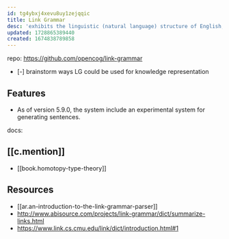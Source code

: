 ```yaml
---
id: tg4ybxj4xevu8uy1zejqqic
title: Link Grammar
desc: 'exhibits the linguistic (natural language) structure of English, Thai, Russian, Arabic, Persian and limited subsets of a half-dozen other languages'
updated: 1728865389440
created: 1674838789858
---
```


repo: https://github.com/opencog/link-grammar

- [-] brainstorm ways LG could be used for knowledge representation

## Features

- As of version 5.9.0, the system include an experimental system for generating sentences. 

docs: 

## [[c.mention]]

- [[book.homotopy-type-theory]]

## Resources

- [[ar.an-introduction-to-the-link-grammar-parser]]
- http://www.abisource.com/projects/link-grammar/dict/summarize-links.html
- https://www.link.cs.cmu.edu/link/dict/introduction.html#1 